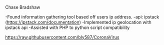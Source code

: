 Chase Bradshaw

  -Found information gathering tool based off users ip address.
  -api: ipstack (https://ipstack.com/documentation)
  -Implemented ip geolocation with ipstack api
  -Assisted with PHP to python script compatibility

https://raw.githubusercontent.com/bly587/CoronaVirus


 
